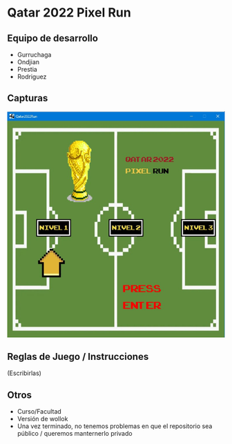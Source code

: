 # Qatar 2022 Pixel Run

## Equipo de desarrollo

- Gurruchaga
- Ondjian
- Prestia
- Rodriguez

## Capturas

![mi foto](menu.jpg)

## Reglas de Juego / Instrucciones

(Escribirlas)


## Otros

- Curso/Facultad
- Versión de wollok
- Una vez terminado, no tenemos problemas en que el repositorio sea público / queremos manternerlo privado
